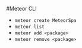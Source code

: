 #Meteor CLI
- `meteor create MeteorSpa`
- `meteor list`
- `meteor add <package>`
- `meteor remove <package>`